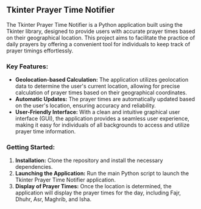 ## Tkinter Prayer Time Notifier

The Tkinter Prayer Time Notifier is a Python application built using the Tkinter library, designed to provide users with accurate prayer times based on their geographical location. This project aims to facilitate the practice of daily prayers by offering a convenient tool for individuals to keep track of prayer timings effortlessly.

### Key Features:
- **Geolocation-based Calculation:** The application utilizes geolocation data to determine the user's current location, allowing for precise calculation of prayer times based on their geographical coordinates.
- **Automatic Updates:** The prayer times are automatically updated based on the user's location, ensuring accuracy and reliability.
- **User-Friendly Interface:** With a clean and intuitive graphical user interface (GUI), the application provides a seamless user experience, making it easy for individuals of all backgrounds to access and utilize prayer time information.

### Getting Started:
1. **Installation:** Clone the repository and install the necessary dependencies.
2. **Launching the Application:** Run the main Python script to launch the Tkinter Prayer Time Notifier application.
3. **Display of Prayer Times:** Once the location is determined, the application will display the prayer times for the day, including Fajr, Dhuhr, Asr, Maghrib, and Isha.
